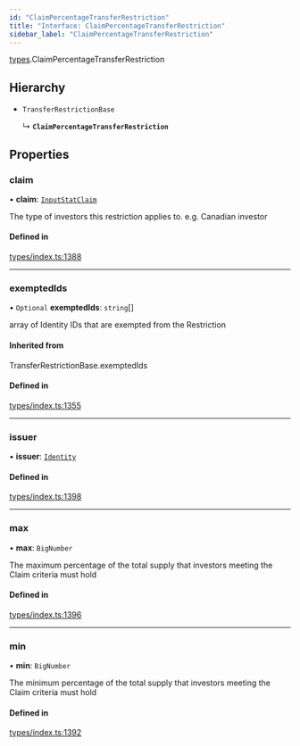 ```yaml
---
id: "ClaimPercentageTransferRestriction"
title: "Interface: ClaimPercentageTransferRestriction"
sidebar_label: "ClaimPercentageTransferRestriction"
---
```


[types](../../../modules/Types/Types.md).ClaimPercentageTransferRestriction

## Hierarchy

- `TransferRestrictionBase`

  ↳ **`ClaimPercentageTransferRestriction`**

## Properties

### claim

• **claim**: [`InputStatClaim`](../../../modules/Types/Types.md#inputstatclaim)

The type of investors this restriction applies to. e.g. Canadian investor

#### Defined in

[types/index.ts:1388](https://github.com/PolymeshAssociation/polymesh-sdk/blob/968f8d70c/src/types/index.ts#L1388)

___

### exemptedIds

• `Optional` **exemptedIds**: `string`[]

array of Identity IDs that are exempted from the Restriction

#### Inherited from

TransferRestrictionBase.exemptedIds

#### Defined in

[types/index.ts:1355](https://github.com/PolymeshAssociation/polymesh-sdk/blob/968f8d70c/src/types/index.ts#L1355)

___

### issuer

• **issuer**: [`Identity`](../../../classes/API/Entities/Identity/Identity.md)

#### Defined in

[types/index.ts:1398](https://github.com/PolymeshAssociation/polymesh-sdk/blob/968f8d70c/src/types/index.ts#L1398)

___

### max

• **max**: `BigNumber`

The maximum percentage of the total supply that investors meeting the Claim criteria must hold

#### Defined in

[types/index.ts:1396](https://github.com/PolymeshAssociation/polymesh-sdk/blob/968f8d70c/src/types/index.ts#L1396)

___

### min

• **min**: `BigNumber`

The minimum percentage of the total supply that investors meeting the Claim criteria must hold

#### Defined in

[types/index.ts:1392](https://github.com/PolymeshAssociation/polymesh-sdk/blob/968f8d70c/src/types/index.ts#L1392)
